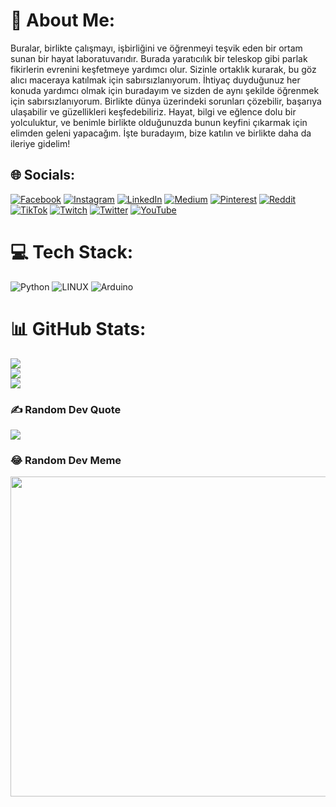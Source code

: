 # 💫 About Me:
Buralar, birlikte çalışmayı, işbirliğini ve öğrenmeyi teşvik eden bir ortam sunan bir hayat laboratuvarıdır. Burada yaratıcılık bir teleskop gibi parlak fikirlerin evrenini keşfetmeye yardımcı olur. Sizinle ortaklık kurarak, bu göz alıcı maceraya katılmak için sabırsızlanıyorum. İhtiyaç duyduğunuz her konuda yardımcı olmak için buradayım ve sizden de aynı şekilde öğrenmek için sabırsızlanıyorum. Birlikte dünya üzerindeki sorunları çözebilir, başarıya ulaşabilir ve güzellikleri keşfedebiliriz. Hayat, bilgi ve eğlence dolu bir yolculuktur, ve benimle birlikte olduğunuzda bunun keyfini çıkarmak için elimden geleni yapacağım. İşte buradayım, bize katılın ve birlikte daha da ileriye gidelim!


## 🌐 Socials:
[![Facebook](https://img.shields.io/badge/Facebook-%231877F2.svg?logo=Facebook&logoColor=white)](https://facebook.com/shadzium) [![Instagram](https://img.shields.io/badge/Instagram-%23E4405F.svg?logo=Instagram&logoColor=white)](https://instagram.com/shadzium) [![LinkedIn](https://img.shields.io/badge/LinkedIn-%230077B5.svg?logo=linkedin&logoColor=white)](https://linkedin.com/in/shadzium) [![Medium](https://img.shields.io/badge/Medium-12100E?logo=medium&logoColor=white)](https://medium.com/@shadzium) [![Pinterest](https://img.shields.io/badge/Pinterest-%23E60023.svg?logo=Pinterest&logoColor=white)](https://pinterest.com/shadzium) [![Reddit](https://img.shields.io/badge/Reddit-%23FF4500.svg?logo=Reddit&logoColor=white)](https://reddit.com/user/shadzium) [![TikTok](https://img.shields.io/badge/TikTok-%23000000.svg?logo=TikTok&logoColor=white)](https://tiktok.com/@shadzium) [![Twitch](https://img.shields.io/badge/Twitch-%239146FF.svg?logo=Twitch&logoColor=white)](https://twitch.tv/shadzium) [![Twitter](https://img.shields.io/badge/Twitter-%231DA1F2.svg?logo=Twitter&logoColor=white)](https://twitter.com/shadzium) [![YouTube](https://img.shields.io/badge/YouTube-%23FF0000.svg?logo=YouTube&logoColor=white)](https://youtube.com/@shadzium) 

# 💻 Tech Stack:
![Python](https://img.shields.io/badge/python-3670A0?style=for-the-badge&logo=python&logoColor=ffdd54) ![LINUX](https://img.shields.io/badge/Linux-FCC624?style=for-the-badge&logo=linux&logoColor=black) ![Arduino](https://img.shields.io/badge/-Arduino-00979D?style=for-the-badge&logo=Arduino&logoColor=white)
# 📊 GitHub Stats:
![](https://github-readme-stats.vercel.app/api?username=shadzium&theme=dark&hide_border=true&include_all_commits=true&count_private=false)<br/>
![](https://github-readme-streak-stats.herokuapp.com/?user=shadzium&theme=dark&hide_border=true)<br/>
![](https://github-readme-stats.vercel.app/api/top-langs/?username=shadzium&theme=dark&hide_border=true&include_all_commits=true&count_private=false&layout=compact)

### ✍️ Random Dev Quote
![](https://quotes-github-readme.vercel.app/api?type=horizontal&theme=dark)

### 😂 Random Dev Meme
<img src="https://rm.up.railway.app/" width="512px"/>

<!-- Proudly created with GPRM ( https://gprm.itsvg.in ) -->
